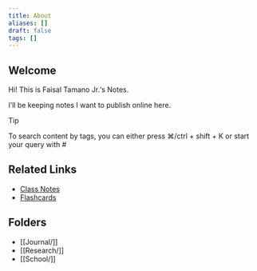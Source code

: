 ```yaml
---
title: About
aliases: []
draft: false
tags: []
---
```


## Welcome

Hi! This is Faisal Tamano Jr.‘s Notes.

I’ll be keeping notes I want to publish online here.

> [!tip]
> To search content by tags, you can either press ⌘/ctrl + shift + K or start your query with #

## Related Links

- [Class Notes](https://github.com/FaisalTamanoJr/Class-Notes)
- [Flashcards](https://github.com/FaisalTamanoJr/Anki-Class-Flashcards)

## Folders

- [[Journal/]]
- [[Research/]]
- [[School/]]
